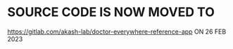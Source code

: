 # SOURCE CODE IS NOW MOVED TO
https://gitlab.com/akash-lab/doctor-everywhere-reference-app
ON 26 FEB 2023

